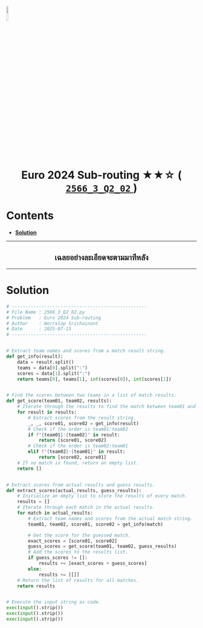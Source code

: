 <p align="left">
  <a href="../../README.md">
    <img src="../../../../Z99-OTHERS/00-common/00-back.png" style="width:10%">
  </a>
</p>

<div align="center">
  <h1>
    Euro 2024 Sub-routing ★★☆ (
      <a href="https://drive.google.com/file/d/1bA-H_dW0TDJnl-Opur5J89TMTQz0h42Z/view?usp=sharing">
        <code>2566_3_Q2_02</code>
      </a>
    )
  </h1>
</div>

# Contents

-   [**Solution**](#solution)

---

<div align="center">
  <h2>เฉลยอย่างละเอียดจะตามมาทีหลัง</h2>
</div>

---

# Solution

```python
# --------------------------------------------------
# File Name : 2566_3_Q2_02.py
# Problem   : Euro 2024 Sub-routing
# Author    : Worralop Srichainont
# Date      : 2025-07-15
# --------------------------------------------------


# Extract team names and scores from a match result string.
def get_info(result):
    data = result.split()
    teams = data[0].split(":")
    scores = data[1].split(":")
    return teams[0], teams[1], int(scores[0]), int(scores[1])


# Find the scores between two teams in a list of match results.
def get_score(team01, team02, results):
    # Iterate through the results to find the match between team01 and team02.
    for result in results:
        # Extract scores from the result string.
        _, _, score01, score02 = get_info(result)
        # Check if the order is team01:team02
        if f"{team01}:{team02}" in result:
            return [score01, score02]
        # Check if the order is team02:team01
        elif f"{team02}:{team01}" in result:
            return [score02, score01]
    # If no match is found, return an empty list.
    return []


# Extract scores from actual results and guess results.
def extract_scores(actual_results, guess_results):
    # Initialize an empty list to store the results of every match.
    results = []
    # Iterate through each match in the actual results.
    for match in actual_results:
        # Extract team names and scores from the actual match string.
        team01, team02, score01, score02 = get_info(match)

        # Get the score for the guessed match.
        exact_scores = [score01, score02]
        guess_scores = get_score(team01, team02, guess_results)
        # Add the scores to the results list.
        if guess_scores != []:
            results += [exact_scores + guess_scores]
        else:
            results += [[]]
    # Return the list of results for all matches.
    return results


# Execute the input string as code.
exec(input().strip())
exec(input().strip())
exec(input().strip())
```

